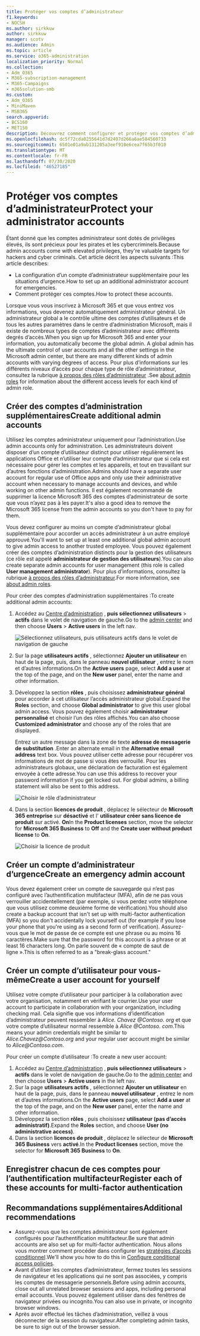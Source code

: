 ```yaml
---
title: Protéger vos comptes d’administrateur
f1.keywords:
- NOCSH
ms.author: sirkkuw
author: sirkkuw
manager: scotv
ms.audience: Admin
ms.topic: article
ms.service: o365-administration
localization_priority: Normal
ms.collection:
- Adm_O365
- M365-subscription-management
- M365-Campaigns
- m365solution-smb
ms.custom:
- Adm_O365
- MiniMaven
- MSB365
search.appverid:
- BCS160
- MET150
description: Découvrez comment configurer et protéger vos comptes d’administrateur.
ms.openlocfilehash: dc5f72cda0255641d7d2407d266a6ae584560733
ms.sourcegitcommit: 6501e01a9ab131205a3eef910e6cea7f65b3f010
ms.translationtype: MT
ms.contentlocale: fr-FR
ms.lasthandoff: 07/30/2020
ms.locfileid: "46527185"
---
```

# <a name="protect-your-administrator-accounts"></a><span data-ttu-id="5ffe9-103">Protéger vos comptes d’administrateur</span><span class="sxs-lookup"><span data-stu-id="5ffe9-103">Protect your administrator accounts</span></span>

<span data-ttu-id="5ffe9-104">Étant donné que les comptes administrateur sont dotés de privilèges élevés, ils sont précieux pour les pirates et les cybercriminels.</span><span class="sxs-lookup"><span data-stu-id="5ffe9-104">Because admin accounts come with elevated privileges, they're valuable targets for hackers and cyber criminals.</span></span> <span data-ttu-id="5ffe9-105">Cet article décrit les aspects suivants :</span><span class="sxs-lookup"><span data-stu-id="5ffe9-105">This article describes:</span></span>

- <span data-ttu-id="5ffe9-106">La configuration d’un compte d’administrateur supplémentaire pour les situations d’urgence.</span><span class="sxs-lookup"><span data-stu-id="5ffe9-106">How to set up an additional administrator account for emergencies.</span></span>
- <span data-ttu-id="5ffe9-107">Comment protéger ces comptes.</span><span class="sxs-lookup"><span data-stu-id="5ffe9-107">How to protect these accounts.</span></span>
 
<span data-ttu-id="5ffe9-108">Lorsque vous vous inscrivez à Microsoft 365 et que vous entrez vos informations, vous devenez automatiquement administrateur général. Un administrateur global a le contrôle ultime des comptes d’utilisateurs et de tous les autres paramètres dans le centre d’administration Microsoft, mais il existe de nombreux types de comptes d’administrateur avec différents degrés d’accès.</span><span class="sxs-lookup"><span data-stu-id="5ffe9-108">When you sign up for Microsoft 365 and enter your information, you automatically become the global admin. A global admin has the ultimate control of user accounts and all the other settings in the Microsoft admin center, but there are many different kinds of admin accounts with varying degrees of access.</span></span> <span data-ttu-id="5ffe9-109">Pour plus d’informations sur les différents niveaux d’accès pour chaque type de rôle d’administrateur, consultez la rubrique [à propos des rôles d’administrateur](https://docs.microsoft.com/office365/admin/add-users/about-admin-roles) .</span><span class="sxs-lookup"><span data-stu-id="5ffe9-109">See [about admin roles](https://docs.microsoft.com/office365/admin/add-users/about-admin-roles) for information about the different access levels for each kind of admin role.</span></span>


## <a name="create-additional-admin-accounts"></a><span data-ttu-id="5ffe9-110">Créer des comptes d’administration supplémentaires</span><span class="sxs-lookup"><span data-stu-id="5ffe9-110">Create additional admin accounts</span></span>

<span data-ttu-id="5ffe9-111">Utilisez les comptes administrateur uniquement pour l’administration.</span><span class="sxs-lookup"><span data-stu-id="5ffe9-111">Use admin accounts only for administration.</span></span> <span data-ttu-id="5ffe9-112">Les administrateurs doivent disposer d’un compte d’utilisateur distinct pour utiliser régulièrement les applications Office et n’utiliser leur compte d’administrateur que si cela est nécessaire pour gérer les comptes et les appareils, et tout en travaillant sur d’autres fonctions d’administration.</span><span class="sxs-lookup"><span data-stu-id="5ffe9-112">Admins should have a separate user account for regular use of Office apps and only use their administrative account when necessary to manage accounts and devices, and while working on other admin functions.</span></span> <span data-ttu-id="5ffe9-113">Il est également recommandé de supprimer la licence Microsoft 365 des comptes d’administrateur de sorte que vous n’ayez pas à les payer.</span><span class="sxs-lookup"><span data-stu-id="5ffe9-113">It's also a good idea to remove the Microsoft 365 license from the admin accounts so you don't have to pay for them.</span></span>

<span data-ttu-id="5ffe9-114">Vous devez configurer au moins un compte d’administrateur global supplémentaire pour accorder un accès administrateur à un autre employé approuvé.</span><span class="sxs-lookup"><span data-stu-id="5ffe9-114">You'll want to set up at least one additional global admin account to give admin access to another trusted employee.</span></span> <span data-ttu-id="5ffe9-115">Vous pouvez également créer des comptes d’administration distincts pour la gestion des utilisateurs (ce rôle est appelé **administrateur de gestion des utilisateurs**).</span><span class="sxs-lookup"><span data-stu-id="5ffe9-115">You can also create separate admin accounts for user management (this role is called **User management administrator**).</span></span> <span data-ttu-id="5ffe9-116">Pour plus d’informations, consultez la rubrique [à propos des rôles d’administrateur](https://docs.microsoft.com/office365/admin/add-users/about-admin-roles).</span><span class="sxs-lookup"><span data-stu-id="5ffe9-116">For more information, see [about admin roles](https://docs.microsoft.com/office365/admin/add-users/about-admin-roles).</span></span>

<span data-ttu-id="5ffe9-117">Pour créer des comptes d’administration supplémentaires :</span><span class="sxs-lookup"><span data-stu-id="5ffe9-117">To create additional admin accounts:</span></span>

 1. <span data-ttu-id="5ffe9-118">Accédez au <a href="https://go.microsoft.com/fwlink/p/?linkid=837890" target="_blank">Centre d’administration</a> , **puis sélectionnez utilisateurs** \> **actifs** dans le volet de navigation de gauche.</span><span class="sxs-lookup"><span data-stu-id="5ffe9-118">Go to the <a href="https://go.microsoft.com/fwlink/p/?linkid=837890" target="_blank">admin center</a> and then choose **Users** \> **Active users** in the left nav.</span></span>

    ![Sélectionnez utilisateurs, puis utilisateurs actifs dans le volet de navigation de gauche](../media/Activeusers.png)

2. <span data-ttu-id="5ffe9-120">Sur la page **utilisateurs actifs** , sélectionnez **Ajouter un utilisateur** en haut de la page, puis, dans le panneau **nouvel utilisateur** , entrez le nom et d’autres informations.</span><span class="sxs-lookup"><span data-stu-id="5ffe9-120">On the **Active users** page, select **Add a user** at the top of the page, and on the **New user** panel, enter the name and other information.</span></span>
3. <span data-ttu-id="5ffe9-121">Développez la section **rôles** , puis choisissez **administrateur général** pour accorder à cet utilisateur l’accès administrateur global.</span><span class="sxs-lookup"><span data-stu-id="5ffe9-121">Expand the **Roles** section, and choose **Global administrator** to give this user global admin access.</span></span> <span data-ttu-id="5ffe9-122">Vous pouvez également choisir **administrateur personnalisé** et choisir l’un des rôles affichés.</span><span class="sxs-lookup"><span data-stu-id="5ffe9-122">You can also choose **Customized administrator** and choose any of the roles that are displayed.</span></span>

    <span data-ttu-id="5ffe9-123">Entrez un autre message dans la zone de texte **adresse de messagerie de substitution** .</span><span class="sxs-lookup"><span data-stu-id="5ffe9-123">Enter an alternate email in the **Alternative email address** text box.</span></span> <span data-ttu-id="5ffe9-124">Vous pouvez utiliser cette adresse pour récupérer vos informations de mot de passe si vous êtes verrouillé. Pour les administrateurs globaux, une déclaration de facturation est également envoyée à cette adresse.</span><span class="sxs-lookup"><span data-stu-id="5ffe9-124">You can use this address to recover your password information if you get locked out. For global admins, a billing statement will also be sent to this address.</span></span>

    ![Choisir le rôle d’administrateur](../media/adminroles.png)
    
4. <span data-ttu-id="5ffe9-126">Dans la section **licences de produit** , déplacez le sélecteur de **Microsoft 365 entreprise** sur **désactivé** et l' **utilisateur créer sans licence de produit** sur activé. **On**</span><span class="sxs-lookup"><span data-stu-id="5ffe9-126">In the **Product licenses** section, move the selector for **Microsoft 365 Business** to **Off** and the **Create user without product license** to **On**.</span></span>

    ![Choisir la licence de produit](../media/productlicense.png)

## <a name="create-an-emergency-admin-account"></a><span data-ttu-id="5ffe9-128">Créer un compte d’administrateur d’urgence</span><span class="sxs-lookup"><span data-stu-id="5ffe9-128">Create an emergency admin account</span></span>

<span data-ttu-id="5ffe9-129">Vous devez également créer un compte de sauvegarde qui n’est pas configuré avec l’authentification multifacteur (MFA), afin de ne pas vous verrouiller accidentellement (par exemple, si vous perdez votre téléphone que vous utilisez comme deuxième forme de vérification).</span><span class="sxs-lookup"><span data-stu-id="5ffe9-129">You should also create a backup account that isn't set up with multi-factor authentication (MFA) so you don't accidentally lock yourself out (for example if you lose your phone that you're using as a second form of verification).</span></span> <span data-ttu-id="5ffe9-130">Assurez-vous que le mot de passe de ce compte est une phrase ou au moins 16 caractères.</span><span class="sxs-lookup"><span data-stu-id="5ffe9-130">Make sure that the password for this account is a phrase or at least 16 characters long.</span></span> <span data-ttu-id="5ffe9-131">On parle souvent de « compte de saut de ligne ».</span><span class="sxs-lookup"><span data-stu-id="5ffe9-131">This is often referred to as a "break-glass account."</span></span>

## <a name="create-a-user-account-for-yourself"></a><span data-ttu-id="5ffe9-132">Créer un compte d’utilisateur pour vous-même</span><span class="sxs-lookup"><span data-stu-id="5ffe9-132">Create a user account for yourself</span></span>

<span data-ttu-id="5ffe9-133">Utilisez votre compte d’utilisateur pour participer à la collaboration avec votre organisation, notamment en vérifiant le courrier.</span><span class="sxs-lookup"><span data-stu-id="5ffe9-133">Use your user account to participate in collaboration with your organization, including checking mail.</span></span> <span data-ttu-id="5ffe9-134">Cela signifie que vos informations d’identification d’administrateur peuvent ressembler à *Alice. Chavez <span></span> @Contoso. org* et que votre compte d’utilisateur normal ressemble à *Alice <span></span> @Contoso. com*.</span><span class="sxs-lookup"><span data-stu-id="5ffe9-134">This means your admin credentials might be similar to  *Alice.Chavez<span></span>@Contoso.org* and your regular user account might be similar to *Alice<span></span>@Contoso.com*.</span></span>

<span data-ttu-id="5ffe9-135">Pour créer un compte d’utilisateur :</span><span class="sxs-lookup"><span data-stu-id="5ffe9-135">To create a new user account:</span></span>
1. <span data-ttu-id="5ffe9-136">Accédez au <a href="https://go.microsoft.com/fwlink/p/?linkid=837890" target="_blank">Centre d’administration</a> , **puis sélectionnez utilisateurs** \> **actifs** dans le volet de navigation de gauche.</span><span class="sxs-lookup"><span data-stu-id="5ffe9-136">Go to the <a href="https://go.microsoft.com/fwlink/p/?linkid=837890" target="_blank">admin center</a> and then choose **Users** \> **Active users** in the left nav.</span></span>
2. <span data-ttu-id="5ffe9-137">Sur la page **utilisateurs actifs** , sélectionnez **Ajouter un utilisateur** en haut de la page, puis, dans le panneau **nouvel utilisateur** , entrez le nom et d’autres informations.</span><span class="sxs-lookup"><span data-stu-id="5ffe9-137">On the **Active users** page, select **Add a user** at the top of the page, and on the **New user** panel, enter the name and other information.</span></span>
3. <span data-ttu-id="5ffe9-138">Développez la section **rôles** , puis choisissez **utilisateur (pas d’accès administratif)**.</span><span class="sxs-lookup"><span data-stu-id="5ffe9-138">Expand the **Roles** section, and choose **User (no administrative access)**.</span></span>
1. <span data-ttu-id="5ffe9-139">Dans la section **licences de produit** , déplacez le sélecteur de **Microsoft 365 Business** vers **activé**.</span><span class="sxs-lookup"><span data-stu-id="5ffe9-139">In the **Product licenses** section, move the selector for **Microsoft 365 Business** to **On**.</span></span> 

## <a name="register-each-of-these-accounts-for-multi-factor-authentication"></a><span data-ttu-id="5ffe9-140">Enregistrer chacun de ces comptes pour l’authentification multifacteur</span><span class="sxs-lookup"><span data-stu-id="5ffe9-140">Register each of these accounts for multi-factor authentication</span></span>


## <a name="additional-recommendations"></a><span data-ttu-id="5ffe9-141">Recommandations supplémentaires</span><span class="sxs-lookup"><span data-stu-id="5ffe9-141">Additional recommendations</span></span>

- <span data-ttu-id="5ffe9-142">Assurez-vous que les comptes administrateur sont également configurés pour l’authentification multifacteur.</span><span class="sxs-lookup"><span data-stu-id="5ffe9-142">Be sure that admin accounts are also set up for multi-factor authentication.</span></span> <span data-ttu-id="5ffe9-143">Nous allons vous montrer comment procéder dans configurer les [stratégies d’accès conditionnel](m365-campaigns-conditional-access.md).</span><span class="sxs-lookup"><span data-stu-id="5ffe9-143">We'll show you how to do this in [Configure conditional access policies](m365-campaigns-conditional-access.md).</span></span>
- <span data-ttu-id="5ffe9-144">Avant d’utiliser les comptes d’administrateur, fermez toutes les sessions de navigateur et les applications qui ne sont pas associées, y compris les comptes de messagerie personnels.</span><span class="sxs-lookup"><span data-stu-id="5ffe9-144">Before using admin accounts, close out all unrelated browser sessions and apps, including personal email accounts.</span></span> <span data-ttu-id="5ffe9-145">Vous pouvez également utiliser dans des fenêtres de navigateur privées ou incognito.</span><span class="sxs-lookup"><span data-stu-id="5ffe9-145">You can also use in private, or incognito browser windows.</span></span>
- <span data-ttu-id="5ffe9-146">Après avoir effectué les tâches d’administration, veillez à vous déconnecter de la session du navigateur.</span><span class="sxs-lookup"><span data-stu-id="5ffe9-146">After completing admin tasks, be sure to sign out of the browser session.</span></span>
